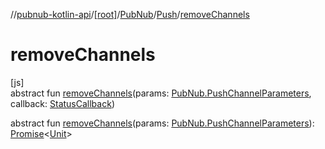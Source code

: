 //[pubnub-kotlin-api](../../../../index.md)/[[root]](../../index.md)/[PubNub](../index.md)/[Push](index.md)/[removeChannels](remove-channels.md)

# removeChannels

[js]\
abstract fun [removeChannels](remove-channels.md)(params: [PubNub.PushChannelParameters](../-push-channel-parameters/index.md), callback: [StatusCallback](../../-status-callback/index.md))

abstract fun [removeChannels](remove-channels.md)(params: [PubNub.PushChannelParameters](../-push-channel-parameters/index.md)): [Promise](https://kotlinlang.org/api/core/kotlin-stdlib/kotlin.js/-promise/index.html)&lt;[Unit](https://kotlinlang.org/api/core/kotlin-stdlib/kotlin/-unit/index.html)&gt;
